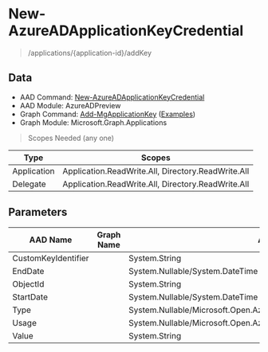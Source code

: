 # New-AzureADApplicationKeyCredential

> /applications/{application-id}/addKey

## Data

+ AAD Command: [New-AzureADApplicationKeyCredential](https://docs.microsoft.com/en-us/powershell/module/AzureAD/New-AzureADApplicationKeyCredential?view=azureadps-2.0-preview)
+ AAD Module: AzureADPreview
+ Graph Command: [Add-MgApplicationKey](https://docs.microsoft.com/en-us/powershell/module/Microsoft.Graph.Applications/Add-MgApplicationKey) ([Examples](https://github.com/orgs/msgraph/discussions?discussions_q=Add-MgApplicationKey))
+ Graph Module: Microsoft.Graph.Applications

> Scopes Needed (any one)

|Type|Scopes|
|---|---|
|Application|Application.ReadWrite.All, Directory.ReadWrite.All|
|Delegate|Application.ReadWrite.All, Directory.ReadWrite.All|

## Parameters

|AAD Name|Graph Name|AAD Type|Graph Type|Infos|
|---|---|---|---|---|
|CustomKeyIdentifier||System.String|||
|EndDate||System.Nullable/System.DateTime|||
|ObjectId||System.String|||
|StartDate||System.Nullable/System.DateTime|||
|Type||System.Nullable/Microsoft.Open.AzureAD.Graph.PowerShell.Custom.KeyType|||
|Usage||System.Nullable/Microsoft.Open.AzureAD.Graph.PowerShell.Custom.KeyUsage|||
|Value||System.String|||

